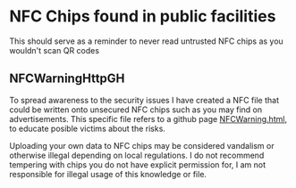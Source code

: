 # NFC Chips found in public facilities
This should serve as a reminder to never read untrusted NFC chips as you wouldn't scan QR codes

## NFCWarningHttpGH
To spread awareness to the security issues I have created a NFC file that could be written onto unsecured NFC chips such as you may find on advertisements.
This specific file refers to a github page [NFCWarning.html](https://aves-frog.github.io/aves-frog/NFCWarning.html), to educate posible victims about the risks.

Uploading your own data to NFC chips may be considered vandalism or otherwise illegal depending on local regulations.
I do not recommend tempering with chips you do not have explicit permission for, I am not responsible for illegal usage of this knowledge or file.
